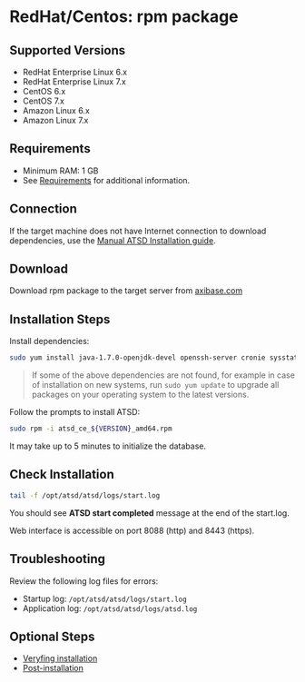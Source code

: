# RedHat/Centos: rpm package

## Supported Versions

- RedHat Enterprise Linux 6.x
- RedHat Enterprise Linux 7.x
- CentOS 6.x
- CentOS 7.x
- Amazon Linux 6.x
- Amazon Linux 7.x

## Requirements

- Minimum RAM: 1 GB 
- See [Requirements](../administration/requirements.md "ATSD Requirements") for additional information.

## Connection

If the target machine does not have Internet connection to download
dependencies, use the [Manual ATSD Installation guide](../administration/update-manual.md "Manual ATSD Installation").

## Download

Download rpm package to the target server from [axibase.com](https://axibase.com/public/atsd_ce_rpm_latest.htm)

## Installation Steps

Install dependencies:

```sh
sudo yum install java-1.7.0-openjdk-devel openssh-server cronie sysstat sed passwd iproute net-tools
```

> If some of the above dependencies are not found, for example in case of
installation on new systems, run `sudo yum update` to upgrade all
packages on your operating system to the latest versions.

Follow the prompts to install ATSD:

```sh
sudo rpm -i atsd_ce_${VERSION}_amd64.rpm
```

It may take up to 5 minutes to initialize the database.

## Check Installation

```sh
tail -f /opt/atsd/atsd/logs/start.log                                   
```

You should see **ATSD start completed** message at the end of the start.log.

Web interface is accessible on port 8088 (http) and 8443 (https).

## Troubleshooting

Review the following log files for errors:

* Startup log: `/opt/atsd/atsd/logs/start.log`
* Application log: `/opt/atsd/atsd/logs/atsd.log`

## Optional Steps

- [Veryfing installation](veryfing-installation.md)
- [Post-installation](post-installation.md)
